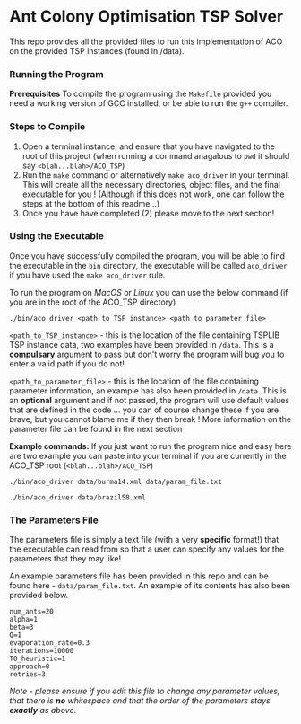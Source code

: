 # Ant Colony Optimisation TSP Solver
This repo provides all the provided files to run this implementation of ACO on the provided TSP instances (found in /data).

### Running the Program
**Prerequisites**
To compile the program using the `Makefile` provided you need a working version of GCC installed, or be able to run the `g++` compiler.

### Steps to Compile
1) Open a terminal instance, and ensure that you have navigated to the root of this project (when running a command anagalous to `pwd` it should say `<blah...blah>/ACO_TSP`)
2) Run the `make` command or alternatively `make aco_driver` in your terminal. This will create all the necessary directories, object files, and the final executable for you ! (Although if this does not work, one can follow the steps at the bottom of this readme...)
3) Once you have have completed (2) please move to the next section!

### Using the Executable
Once you have successfully compiled the program, you will be able to find the executable in the `bin` directory, the executable will be called `aco_driver` if you have used the `make aco_driver` rule.

To run the program on *MacOS* or *Linux* you can use the below command (if you are in the root of the ACO_TSP directory)
```
./bin/aco_driver <path_to_TSP_instance> <path_to_parameter_file>
```

`<path_to_TSP_instance>` - this is the location of the file containing TSPLIB TSP instance data, two examples have been provided in `/data`. This is a **compulsary** argument to pass but don't worry the program will bug you to enter a valid path if you do not!

`<path_to_parameter_file>` - this is the location of the file containing parameter information, an example has also been provided in `/data`. This is an **optional** argument and if not passed, the program will use default values that are defined in the code ... you can of course change these if you are brave, but you cannot blame me if they then break ! More information on the parameter file can be found in the next section

**Example commands:**
If you just want to run the program nice and easy here are two example you can paste into your terminal if you are currently in the ACO_TSP root (`<blah...blah>/ACO_TSP`)
```
./bin/aco_driver data/burma14.xml data/param_file.txt
```

```
./bin/aco_driver data/brazil58.xml
```

### The Parameters File
The parameters file is simply a text file (with a very **specific** format!) that the executable can read from so that a user can specify any values for the parameters that they may like!

An example parameters file has been provided in this repo and can be found here - `data/param_file.txt`. An example of its contents has also been provided below.

```
num_ants=20
alpha=1
beta=3
Q=1
evaporation_rate=0.3
iterations=10000
T0_heuristic=1
approach=0
retries=3
```

*Note - please ensure if you edit this file to change any parameter values, that there is **no** whitespace and that the order of the parameters stays **exactly** as above*.

